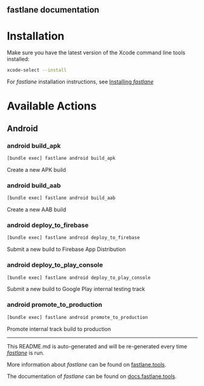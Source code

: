 fastlane documentation
----

# Installation

Make sure you have the latest version of the Xcode command line tools installed:

```sh
xcode-select --install
```

For _fastlane_ installation instructions, see [Installing _fastlane_](https://docs.fastlane.tools/#installing-fastlane)

# Available Actions

## Android

### android build_apk

```sh
[bundle exec] fastlane android build_apk
```

Create a new APK build

### android build_aab

```sh
[bundle exec] fastlane android build_aab
```

Create a new AAB build

### android deploy_to_firebase

```sh
[bundle exec] fastlane android deploy_to_firebase
```

Submit a new build to Firebase App Distribution

### android deploy_to_play_console

```sh
[bundle exec] fastlane android deploy_to_play_console
```

Submit a new build to Google Play internal testing track

### android promote_to_production

```sh
[bundle exec] fastlane android promote_to_production
```

Promote internal track build to production

----

This README.md is auto-generated and will be re-generated every time [_fastlane_](https://fastlane.tools) is run.

More information about _fastlane_ can be found on [fastlane.tools](https://fastlane.tools).

The documentation of _fastlane_ can be found on [docs.fastlane.tools](https://docs.fastlane.tools).

